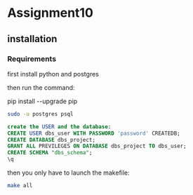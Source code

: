 # Assignment10

## installation

### Requirements

first install python and postgres

then run the command:

pip install --upgrade pip

```sh
sudo -u postgres psql
```


```sql
create the USER and the database:
CREATE USER dbs_user WITH PASSWORD 'password' CREATEDB;
CREATE DATABASE dbs_project;
GRANT ALL PREVILEGES ON DATABASE dbs_project TO dbs_user;
CREATE SCHEMA "dbs_schema";
\q
```
then you only have to launch the makefile:
```sh
make all
```

